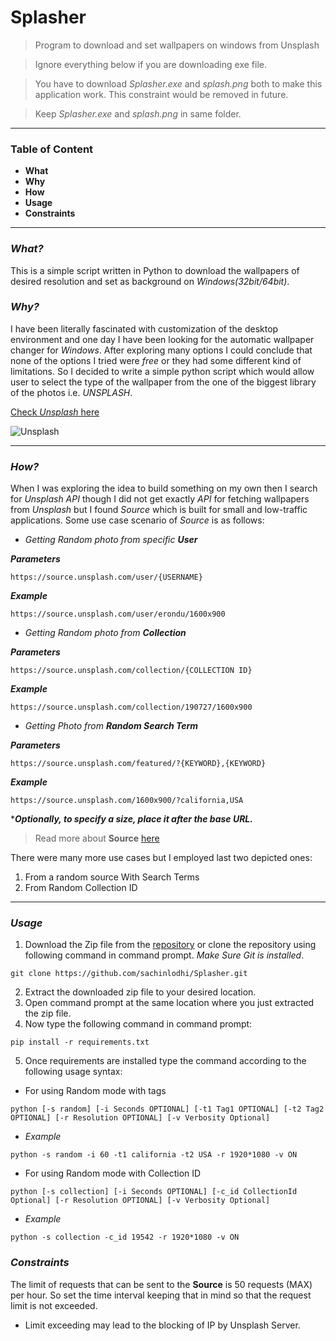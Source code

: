# Splasher
> Program to download and set wallpapers on windows from Unsplash

> Ignore everything below if you are downloading exe file.

> You have to download _Splasher.exe_ and _splash.png_ both to make this application work. This constraint would be removed in future. 

> Keep _Splasher.exe_ and _splash.png_ in same folder.


<hr>

### Table of Content

- **What**
- **Why**
- **How**
- **Usage**
- **Constraints**
---

### _What?_
This is a simple script written in Python to download the wallpapers of desired resolution and set as 
background on _Windows(32bit/64bit)_.

### _Why?_
I have been literally fascinated with customization of the
desktop environment and one day I have been looking for the automatic wallpaper changer for _Windows_.
After exploring many options I could conclude that none of the options I tried were _free_ or they had some 
different kind of limitations.
So I decided to write a simple python script which would allow user to select the type of the wallpaper 
from the one of the biggest library of the photos i.e. _UNSPLASH_.

[Check _Unsplash_ here](https://www.Unsplash.com "Unsplash")

![Unsplash](https://unsplash.com/favicon.ico "Unsplash")
***
### _How?_

When I was exploring the idea to build something on my own then I search for _Unsplash API_ though I did not get 
exactly _API_ for fetching wallpapers from _Unsplash_ but I found _Source_ which is built for small and low-traffic applications.
Some use case scenario of _Source_ is as follows:

- _Getting Random photo from specific **User**_
  
  
***Parameters***
```http request
https://source.unsplash.com/user/{USERNAME}
```
***Example***
```http request
https://source.unsplash.com/user/erondu/1600x900
```

- _Getting Random photo from **Collection**_
  
  
***Parameters***
```http request
https://source.unsplash.com/collection/{COLLECTION ID}
```
***Example***
```http request
https://source.unsplash.com/collection/190727/1600x900
```

- _Getting Photo from **Random Search Term**_
  
  
***Parameters***
```http request
https://source.unsplash.com/featured/?{KEYWORD},{KEYWORD}
```
***Example***
```http request
https://source.unsplash.com/1600x900/?california,USA
```
*_**Optionally, to specify a size, place it after the base URL.**_

>Read more about **Source** [here](https://source.unsplash.com/ "Source")

There were many more use cases but I employed last two depicted ones:
1. From a random source With Search Terms
2. From Random Collection ID


***


### _Usage_

1. Download the Zip file from the [repository](https://github.com/sachinlodhi/Splasher) or clone the repository using 
following command in command prompt. _Make Sure Git is installed_.
   
```commandline
git clone https://github.com/sachinlodhi/Splasher.git
```

2. Extract the downloaded zip file to your desired location.
3. Open command prompt at the same location where you just extracted the zip file.
4. Now type the following command in command prompt:
```commandline
pip install -r requirements.txt
```

5. Once requirements are installed type the command according to the following usage syntax:
- For using Random mode with tags
```commandline
python [-s random] [-i Seconds OPTIONAL] [-t1 Tag1 OPTIONAL] [-t2 Tag2 OPTIONAL] [-r Resolution OPTIONAL] [-v Verbosity Optional] 
```

- _Example_
  
```python -s random -i 60 -t1 california -t2 USA -r 1920*1080 -v ON```

- For using Random mode with Collection ID
```commandline
python [-s collection] [-i Seconds OPTIONAL] [-c_id CollectionId Optional] [-r Resolution OPTIONAL] [-v Verbosity Optional] 
```
- _Example_
  
```python -s collection -c_id 19542 -r 1920*1080 -v ON```


### _Constraints_
The limit of requests that can be sent to the **Source** is 50 requests (MAX) per hour.
So set the time interval keeping that in mind so that the request limit is not
exceeded. 
- Limit exceeding may lead to the blocking of IP by Unsplash Server. 
